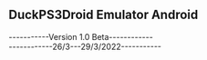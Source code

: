 ## DuckPS3Droid Emulator Android

-----------Version 1.0 Beta------------\
------------26/3---29/3/2022-----------
